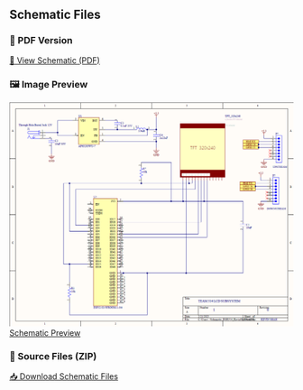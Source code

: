 
## Schematic Files

### 📄 PDF Version  
[📎 View Schematic (PDF)](https://drive.google.com/file/d/138ljN8dbPxjJ-zv87nSGkIuTLtwcjpoq/view?usp=sharing)

### 🖼 Image Preview  
![image](./Kevin.png)
[Schematic Preview](https://drive.google.com/file/d/1C0R3C0wRBg4irUjWr_S6vh3844Lp6e1_/view?usp=sharing)

### 📁 Source Files (ZIP)  
[📥 Download Schematic Files](https://drive.google.com/file/d/1wn8zYHCTiTk5h4NBxgV58Kxn32Jsdsov/view?usp=sharing)


